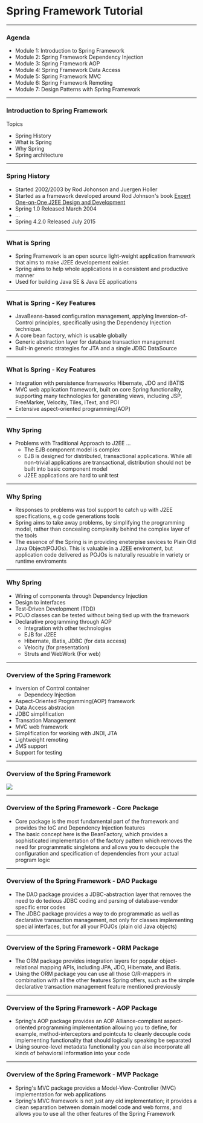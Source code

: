 # Spring Framework Tutorial

---

### Agenda

* Module 1: Introduction to Spring Framework
* Module 2: Spring Framework Dependency Injection 
* Module 3: Spring Framework AOP 
* Module 4: Spring Framework Data Access
* Module 5: Spring Framework MVC
* Module 6: Spring Framework Remoting
* Module 7: Design Patterns with Spring Framework


---

### Introduction to Spring Framework

Topics

* Spring History
* What is Spring
* Why Spring 
* Spring architecture

---

### Spring History

* Started 2002/2003 by Rod Johonson and Juergen Holler
* Started as a framework developed around Rod Johnson&#39;s book [Expert One-on-One J2EE Design and Development](https://www.amazon.com/Expert-One-One-Design-Development/dp/0764543857)
* Spring 1.0 Released March 2004
* ...
* Spring 4.2.0 Released July 2015


---

### What is Spring

* Spring Framework is an open source light-weight application framework that aims to make J2EE developement eaisier.
* Spring aims to help whole applications in a consistent and productive manner
* Used for building Java SE & Java EE applications


---

### What is Spring - Key Features

* JavaBeans-based configuration management, applying Inversion-of-Control principles, specifically using the Dependency Injection technique.
* A core bean factory, which is usable globally
* Generic abstraction layer for database transaction management
* Built-in generic strategies for JTA and a single JDBC DataSource


---

### What is Spring - Key Features

* Integration with persistence frameworks Hibernate, JDO and iBATIS
* MVC web application framework, built on core Spring functionality, supporting many technologies for generating views, including JSP, FreeMarker, Velocity, Tiles, iText, and POI
* Extensive aspect-oriented programming(AOP) 


---

### Why Spring

* Problems with Traditional Approach to J2EE ...
  * The EJB component model is complex
  * EJB is designed for distributed, transactional applications. While all non-trivial applications are transactional, distribution should not be built into basic component model
  * J2EE applications are hard to unit test

---

### Why Spring

* Responses to problems was tool support to catch up with J2EE specifications, e.g code generations tools
* Spring aims to take away problems, by simplifying the programming model, rather than concealing complexity behind the complex layer of the tools
* The essence of the Spring is in providing eneterpise sevices to Plain Old Java Object(POJOs). This is valuable in a J2EE enviroment, but application code delivered as POJOs is naturally resuable in variety or runtime enviroments


---

### Why Spring

* Wiring of components through Dependency Injection
* Design to interfaces
* Test-Driven Development (TDD)
* POJO classes can be tested without being tied up with the framework
* Declarative programming through AOP
  * Integration with other technologies
  * EJB for J2EE
  * Hibernate, iBatis, JDBC (for data access)
  * Velocity (for presentation)
  * Struts and WebWork (For web)


---

### Overview of the Spring Framework

* Inversion of Control container
  * Dependecy Injection
* Aspect-Oriented Programming(AOP) framework
* Data Access abstracion
* JDBC simplification
* Transation Management
* MVC web framework
* Simplification for working with JNDI, JTA
* Lightweight remoting
* JMS support
* Support for testing

---

### Overview of the Spring Framework

![](http://docs.spring.io/spring/docs/current/spring-framework-reference/html/images/spring-overview.png.pagespeed.ce.XVe1noRCMt.png)


---

### Overview of the Spring Framework - Core Package

* Core package is the most fundamental part of the framework and provides the IoC and Dependency Injection features
* The basic concept here is the BeanFactory, which provides a sophisticated implementation of the factory pattern which removes the need for programmatic singletons and allows you to decouple the configuration and specification of dependencies from your actual program logic


---

### Overview of the Spring Framework - DAO Package

* The DAO package provides a JDBC-abstraction layer that removes the need to do tedious JDBC coding and parsing of database-vendor specific error codes
* The JDBC package provides a way to do programmatic as well as declarative transaction management, not only for classes implementing special interfaces, but for all your POJOs (plain old Java objects)


---

### Overview of the Spring Framework - ORM Package

* The ORM package provides integration layers for popular object-relational mapping APIs, including JPA, JDO, Hibernate, and iBatis.
* Using the ORM package you can use all those O/R-mappers in combination with all the other features Spring offers, such as the simple declarative transaction management feature mentioned previously


---

### Overview of the Spring Framework - AOP Package

* Spring&#39;s AOP package provides an AOP Alliance-compliant aspect-oriented programming implementation allowing you to define, for example, method-interceptors and pointcuts to cleanly decouple code implementing functionality that should logically speaking be separated
* Using source-level metadata functionality you can also incorporate all kinds of behavioral information into your code


---

### Overview of the Spring Framework - MVP Package

* Spring&#39;s MVC package provides a Model-View-Controller (MVC) implementation for web applications
* Spring&#39;s MVC framework is not just any old implementation; it provides a clean separation between domain model code and web forms, and allows you to use all the other features of the Spring Framework

